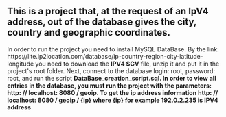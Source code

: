 <h2>This is a project that, at the request of an IpV4 address,</b>
out of the database gives the city, country and geographic coordinates.</h2>
<p> In order to run the project you need to install MySQL DataBase.
By the link: https://lite.ip2location.com/database/ip-country-region-city-latitude-longitude
you need to download the <b>IPV4 SCV</b> file, unzip it and put it in the project's root folder. 
Next, connect to the database login: root, password: root, and run the script <b>DataBase_creation_script.sql.
In order to view all entries in the database, you must run the project with the parameters: http: // localhost: 8080 / geoip. 
To get the ip address information http: // localhost: 8080 / geoip / {ip} where {ip} for example 192.0.2.235 is IPV4 address</p>

